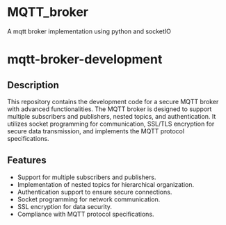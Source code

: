 # MQTT_broker
A mqtt broker implementation using python and socketIO

# mqtt-broker-development

## Description
This repository contains the development code for a secure MQTT broker with advanced functionalities. The MQTT broker is designed to support multiple subscribers and publishers, nested topics, and authentication. It utilizes socket programming for communication, SSL/TLS encryption for secure data transmission, and implements the MQTT protocol specifications.

## Features
- Support for multiple subscribers and publishers.
- Implementation of nested topics for hierarchical organization.
- Authentication support to ensure secure connections.
- Socket programming for network communication.
- SSL encryption for data security.
- Compliance with MQTT protocol specifications.

